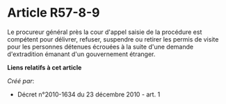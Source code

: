 # Article R57-8-9

Le procureur général près la cour d'appel saisie de la procédure est compétent pour délivrer, refuser, suspendre ou retirer
les permis de visite pour les personnes détenues écrouées à la suite d'une demande d'extradition émanant d'un gouvernement
étranger.

**Liens relatifs à cet article**

_Créé par_:

  - Décret n°2010-1634 du 23 décembre 2010 - art. 1
